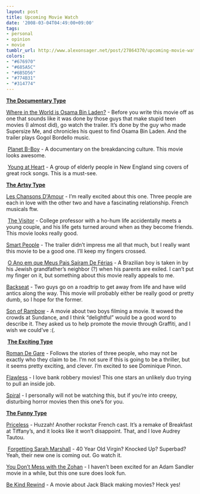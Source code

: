 ```yaml
---
layout: post
title: Upcoming Movie Watch
date: '2008-03-04T04:49:00+09:00'
tags:
- personal
- opinion
- movie
tumblr_url: http://www.alexonsager.net/post/27864370/upcoming-movie-watch
colors:
- "#676970"
- "#685A5C"
- "#6B5D56"
- "#774B31"
- "#314774"
---
```


<p><u><b>The Documentary Type</b></u></p>
<p><a href="http://www.apple.com/trailers/weinstein/whereintheworldisosamabinladen/trailer/" target="_blank"> Where in the World is Osama Bin Laden?</a> - Before you write this movie off as one that sounds like it was done by those guys that make stupid teen movies (I almost did), go watch the trailer. It&rsquo;s done by the guy who made Supersize Me, and chronicles his quest to find Osama Bin Laden. And the trailer plays Gogol Bordello music.</p><p> <a href="http://www.apple.com/trailers/independent/planetbboy/trailer/" target="_blank">Planet B-Boy</a> - A documentary on the breakdancing culture. This movie looks awesome.</p><p> <a href="http://www.apple.com/trailers/fox_searchlight/youngatheart/trailera/" target="_blank">Young at Heart</a> - A group of elderly people in New England sing covers of great rock songs. This is a must-see.</p>
<!-- more -->
<p><u><b>The Artsy Type</b></u></p><p><a href="http://www.apple.com/trailers/independent/lovesongs/trailer/" target="_blank">Les Chansons D'Amour</a> - I&rsquo;m really excited about this one. Three people are each in love with the other two and have a fascinating relationship. French musicals ftw. </p><p> <a href="http://www.apple.com/trailers/independent/thevisitor/trailer/" target="_blank">The Visitor</a> - College professor with a ho-hum life accidentally meets a young couple, and his life gets turned around when as they become friends. This movie looks really good.</p><p><a href="http://www.apple.com/trailers/miramax/smartpeople/trailer/" target="_blank">Smart People</a> - The trailer didn&rsquo;t impress me all that much, but I really want this movie to be a good one. I&rsquo;ll keep my fingers crossed.</p><p> <a href="http://www.apple.com/trailers/independent/theyearmyparentswentonvacation/trailer/" target="_blank">O Ano em que Meus Pais Saíram De Férias</a> - A Brazilian boy is taken in by his Jewish grandfather&rsquo;s neighbor (?) when his parents are exiled. I can&rsquo;t put my finger on it, but something about this movie really appeals to me. </p><p><a href="http://www.apple.com/trailers/independent/backseat/trailer/" target="_blank">Backseat</a> - Two guys go on a roadtrip to get away from life and have wild antics along the way. This movie will probably either be really good or pretty dumb, so I hope for the former. </p><p><a href="http://www.apple.com/trailers/paramount_vantage/sonoframbow/trailer/" target="_blank">Son of Rambow</a> - A movie about two boys filming a movie. It wowed the crowds at Sundance, and I think &ldquo;delightful&rdquo; would be a good word to describe it. They asked us to help promote the movie through Graffiti, and I wish we could&rsquo;ve :(. </p><p><b> </b><u><b>The Exciting Type</b></u><b> </b></p><p><a href="http://www.apple.com/trailers/independent/romandegare/trailerb/" target="_blank">Roman De Gare</a> - Follows the stories of three people, who may not be exactly who they claim to be. I&rsquo;m not sure if this is going to be a thriller, but it seems pretty exciting, and clever. I&rsquo;m excited to see Dominique Pinon.</p><p><a href="http://www.apple.com/trailers/magnolia/flawless/trailer/" target="_blank">Flawless</a> - I love bank robbery movies! This one stars an unlikely duo trying to pull an inside job. </p><p><a href="http://www.apple.com/trailers/independent/spiral/trailer/" target="_blank">Spiral</a> - I personally will not be watching this, but if you&rsquo;re into creepy, disturbing horror movies then this one&rsquo;s for you.</p><p><u><b>The Funny Type</b></u></p><p><a href="http://www.apple.com/trailers/independent/priceless/trailer/" target="_blank">Priceless</a> - Huzzah! Another rockstar French cast. It&rsquo;s a remake of Breakfast at Tiffany&rsquo;s, and it looks like it won&rsquo;t disappoint. That, and I love Audrey Tautou.</p><p> <a href="http://www.apple.com/trailers/universal/forgettingsarahmarshall/large.html" target="_blank">Forgetting Sarah Marshall</a> - 40 Year Old Virgin? Knocked Up? Superbad? Yeah, their new one is coming out. Go watch it. </p><p><a href="http://www.apple.com/trailers/sony_pictures/youdontmesswiththezohan/high.html" target="_blank">You Don&rsquo;t Mess with the Zohan</a> - I haven&rsquo;t been excited for an Adam Sandler movie in a while, but this one sure does look fun.</p><p><a href="http://www.apple.com/trailers/newline/bekindrewind/large.html" target="_blank">Be Kind Rewind</a> - A movie about Jack Black making movies? Heck yes! </p>

